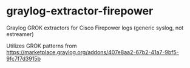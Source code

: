 # graylog-extractor-firepower
Graylog GROK extractors for Cisco Firepower logs (generic syslog, not estreamer)

Utilizes GROK patterns from https://marketplace.graylog.org/addons/407e8aa2-67b2-41a7-9bf5-9fc7f7d3915b
